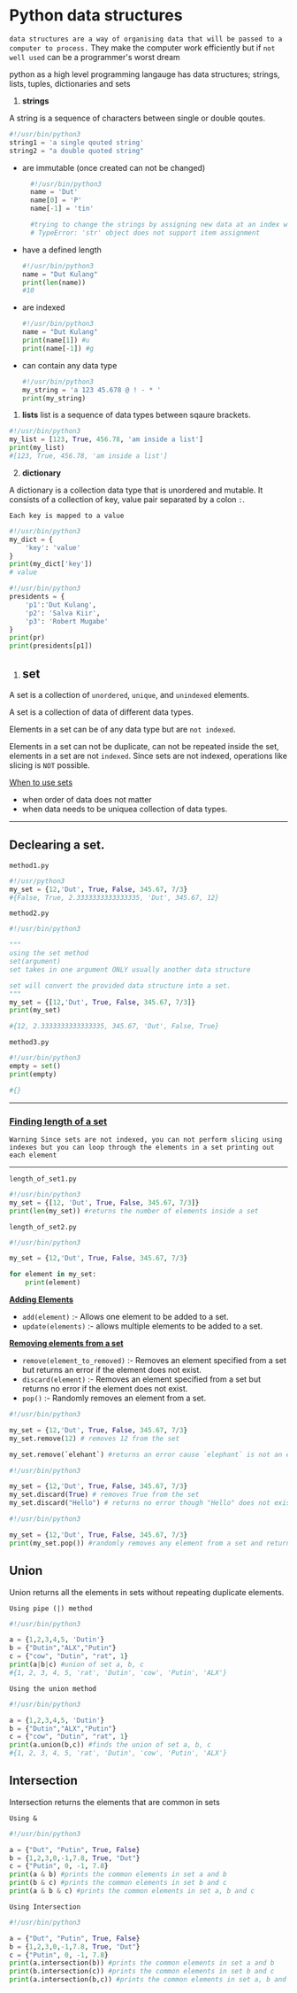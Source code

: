 # Python data structures

`data structures are a way of organising data that will be passed to a computer to process.` They make the computer work efficiently but if `not well used` can be a programmer's worst dream

python as a high level programming langauge has data structures; strings, lists, tuples, dictionaries and sets

1. **strings**

A string is a sequence of characters between single or double qoutes.

```py
#!/usr/bin/python3
string1 = 'a single qouted string'
string2 = "a double quoted string"
```
- are immutable (once created can not be changed)
  ```py
    #!/usr/bin/python3
    name = 'Dut'
    name[0] = 'P'
    name[-1] = 'tin'

    #trying to change the strings by assigning new data at an index will cause an error 
    # TypeError: 'str' object does not support item assignment
    ```
- have a defined length
     ```py
    #!/usr/bin/python3
    name = "Dut Kulang"
    print(len(name))
    #10
    ```
- are indexed
    ```py
    #!/usr/bin/python3
    name = "Dut Kulang"
    print(name[1]) #u
    print(name[-1]) #g
    ```
- can contain any data type
    ```py
    #!/usr/bin/python3
    my_string = 'a 123 45.678 @ ! - * '
    print(my_string)
 
    ```

1. **lists**
list is a sequence of data types between sqaure brackets.
```py
#!/usr/bin/python3
my_list = [123, True, 456.78, 'am inside a list']
print(my_list)
#[123, True, 456.78, 'am inside a list']
```

2. **dictionary**

A dictionary is a collection data type that is unordered and mutable. It consists of a collection of key, value pair separated by a colon `:`.

`Each key is mapped to a value`

```py
#!/usr/bin/python3
my_dict = {
    'key': 'value'
}
print(my_dict['key'])
# value
```

```py
#!/usr/bin/python3
presidents = {
    'p1':'Dut Kulang',
    'p2': 'Salva Kiir',
    'p3': 'Robert Mugabe'
}
print(pr)
print(presidents[p1])

```

1. ## **set**

A set is a collection of `unordered`, `unique`, and `unindexed` elements.

A set is a collection of data of different data types.

Elements in a set can be of any data type but are `not indexed`.

Elements in a set can not be duplicate, can not be repeated inside the set, elements in a set are not `indexed`. Since sets are not indexed, operations like slicing is `NOT` possible.


<ins>When to use sets</ins>
- when order of data does not matter
- when data needs to be uniquea collection of data types.

<hr>

## Declearing a set.

`method1.py`

```py
#!/usr/python3
my_set = {12,'Dut', True, False, 345.67, 7/3}
#{False, True, 2.3333333333333335, 'Dut', 345.67, 12}
```

`method2.py`

```py
#!/usr/bin/python3

"""
using the set method
set(argument)
set takes in one argument ONLY usually another data structure

set will convert the provided data structure into a set. 
"""
my_set = {[12,'Dut', True, False, 345.67, 7/3]}
print(my_set)

#{12, 2.3333333333333335, 345.67, 'Dut', False, True}
```
`method3.py`

```py
#!/usr/bin/python3
empty = set()
print(empty)

#{}
```
<hr>

### <ins>Finding length  of a set

`Warning Since sets are not indexed, you can not perform slicing using indexes but you can loop through the elements in a set printing out each element`
<hr>

`length_of_set1.py`
```py
#!/usr/bin/python3
my_set = {[12, 'Dut', True, False, 345.67, 7/3]}
print(len(my_set)) #returns the number of elements inside a set
```

`length_of_set2.py`
```py
#!/usr/bin/python3

my_set = {12,'Dut', True, False, 345.67, 7/3}

for element in my_set:
    print(element)
```

<ins>**Adding Elements**

- `add(element)` :- Allows one element to be added to a set.
- `update(elements)` :- allows multiple elements to be added to a set.

<ins>**Removing elements from a set**

- `remove(element_to_removed)` :- Removes an element specified from a set but returns an error if the element does not exist.
- `discard(element)` :- Removes an element specified from a set but returns no error if the element does not exist.
- `pop()` :- Randomly removes an element from a set.

```py
#!/usr/bin/python3

my_set = {12,'Dut', True, False, 345.67, 7/3}
my_set.remove(12) # removes 12 from the set

my_set.remove(`elehant`) #returns an error cause `elephant` is not an element in the set
```

```py
#!/usr/bin/python3

my_set = {12,'Dut', True, False, 345.67, 7/3}
my_set.discard(True) # removes True from the set
my_set.discard("Hello") # returns no error though "Hello" does not exist
```

```py
#!/usr/bin/python3

my_set = {12,'Dut', True, False, 345.67, 7/3}
print(my_set.pop()) #randomly removes any element from a set and returns the deleted element
```

## **Union**
Union returns all the elements in sets without repeating duplicate elements.

`Using pipe (|) method`
```py
#!/usr/bin/python3

a = {1,2,3,4,5, 'Dutin'}
b = {"Dutin","ALX","Putin"}
c = {"cow", "Dutin", "rat", 1}
print(a|b|c) #union of set a, b, c
#{1, 2, 3, 4, 5, 'rat', 'Dutin', 'cow', 'Putin', 'ALX'}
```

`Using the union method`
```py
#!/usr/bin/python3

a = {1,2,3,4,5, 'Dutin'}
b = {"Dutin","ALX","Putin"}
c = {"cow", "Dutin", "rat", 1}
print(a.union(b,c)) #finds the union of set a, b, c
#{1, 2, 3, 4, 5, 'rat', 'Dutin', 'cow', 'Putin', 'ALX'}
```
## **Intersection**
Intersection returns the elements that are common in sets

`Using &`
```py
#!/usr/bin/python3

a = {"Dut", "Putin", True, False}
b = {1,2,3,0,-1,7.8, True, "Dut"}
c = {"Putin", 0, -1, 7.8}
print(a & b) #prints the common elements in set a and b
print(b & c) #prints the common elements in set b and c
print(a & b & c) #prints the common elements in set a, b and c
```
`Using Intersection`

```py
#!/usr/bin/python3

a = {"Dut", "Putin", True, False}
b = {1,2,3,0,-1,7.8, True, "Dut"}
c = {"Putin", 0, -1, 7.8}
print(a.intersection(b)) #prints the common elements in set a and b
print(b.intersection(c)) #prints the common elements in set b and c
print(a.intersection(b,c)) #prints the common elements in set a, b and c
```